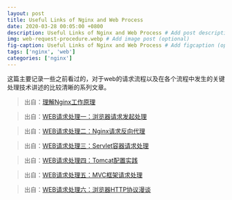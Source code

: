 ```yaml
---
layout: post
title: Useful Links of Nginx and Web Process
date: 2020-03-28 00:05:00 +0800
description: Useful Links of Nginx and Web Process # Add post description (optional)
img: web-request-procedure.webp # Add image post (optional)
fig-caption: Useful Links of Nginx and Web Process # Add figcaption (optional)
tags: ['nginx', 'web']
categories: ['nginx']
---
```


这篇主要记录一些之前看过的，对于web的请求流程以及在各个流程中发生的关键处理技术讲述的比较清晰的系列文章。<!--more-->

> 出自：[理解Nginx工作原理](https://www.jianshu.com/p/6215e5d24553)

> 出自：[WEB请求处理一：浏览器请求发起处理](https://www.jianshu.com/p/558455228c43)

> 出自：[WEB请求处理二：Nginx请求反向代理](https://www.jianshu.com/p/bed000e1830b)

> 出自：[WEB请求处理三：Servlet容器请求处理](https://www.jianshu.com/p/571c474279af)

> 出自：[WEB请求处理四：Tomcat配置实践](https://www.jianshu.com/p/b5a3c269cae3)

> 出自：[WEB请求处理五：MVC框架请求处理](https://www.jianshu.com/p/6462e69ce241)

> 出自：[WEB请求处理六：浏览器HTTP协议漫谈](https://www.jianshu.com/p/b1ea16450fff)